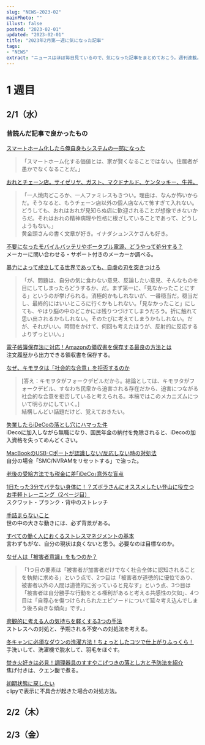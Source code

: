 ```yaml
---
slug: "NEWS-2023-02"
mainPhoto: ""
illust: false
posted: "2023-02-01"
updated: "2023-02-01"
title: "2023年2月第一週に気になった記事"
tags: 
- "NEWS"
extract: "ニュースはほぼ毎日見ているので、気になった記事をまとめておこう。週刊連載。"
---
```

# 1 週目

## 2/1（水）
### 昔読んだ記事で良かったもの
[スマートホーム化したら俺自身もシステムの一部になった](https://honeshabri.hatenablog.com/entry/my_smart_home)  
>「スマートホーム化する価値とは、家が賢くなることではない。住居者が愚かでなくなることだ。」  

[おれとチェーン店。サイゼリヤ、ガスト、マクドナルド、ケンタッキー、牛丼。](https://blog.tinect.jp/?p=77641)  
>「一人焼肉どころか、一人ファミレスもきつい。理由は、なんか怖いからだ。そうなると、もうチェーン店以外の個人店なんて怖すぎて入れない。どうしても、おれはおれが見知らぬ店に歓迎されることが想像できないからだ。それはおれの精神病理や性格に根ざしていることであって、どうしようもない。」  
黄金頭さんの書く文章が好き。イナダシュンスケさんも好き。

[不要になったモバイルバッテリやポータブル電源、どうやって処分する？](https://pc.watch.impress.co.jp/docs/topic/feature/1397351.html)  
メーカーに問い合わせる・サポート付きのメーカーか調べる。  

[暴力によって成立してる世界であっても、自虐の刃を突きつけろ](https://blog.tinect.jp/?p=75301)
>「が、問題は、自分の気に食わない意見、反論したい意見、そんなものを目にしてしまったらどうするか、だ。まず第一に、「見なかったことにする」というのが挙げられる。消極的かもしれないが、一番穏当だ。穏当だし、最終的にはいいところに行くかもしれない。「見なかったこと」にしても、やはり脳の中のどこかには残りつづけてしまうだろう。折に触れて思い出されるかもしれない。そのたびに考えてしまうかもしれない。だが、それがいい。時間をかけて、何回も考えたほうが、反射的に反応するよりずっといい。」  

[電子帳簿保存法に対応！Amazonの領収書を保存する最良の方法とは](https://japanex.jp/blog/solving-e-book-way-for-amazon)  
注文履歴から出力できる領収書を保存する。  

[なぜ、キモヲタは「社会的な合意」を拒否するのか](https://note.com/yoshizawa81/n/n89a8063147f4)
>[答え：キモヲタがフォークデビルだから。結論としては、キモヲタがフォークデビル、すなわち民衆から迫害される存在だから、迫害につながる社会的な合意を拒否していると考えられる。本稿ではこのメカニズムについて明らかにしていく。]  
結構しんどい話題だけど、覚えておきたい。

[失業したらiDeCoの落とし穴にハマった件](https://aikawame.hateblo.jp/entry/2021/10/29/%E5%A4%B1%E6%A5%AD%E3%81%97%E3%81%9F%E3%82%89iDeCo%E3%81%AE%E8%90%BD%E3%81%A8%E3%81%97%E7%A9%B4%E3%81%AB%E3%83%8F%E3%83%9E%E3%81%A3%E3%81%9F%E4%BB%B6)  
iDecoに加入しながら無職になり、国民年金の納付を免除されると、iDecoの加入資格を失ってめんどくさい。

[MacBookのUSB-Cポートが認識しない/反応しない時の対処法](https://itojisan.xyz/trouble/29588/#7_SMCNVRAM)  
自分の場合「SMC/NVRAMをリセットする」で治った。

[老後の受給方法でも税金に差｢iDeCo｣意外な盲点](https://toyokeizai.net/articles/-/461646?page=4)  

[1日たった3分でバテない身体に！？ズボラさんにオススメしたい登山に役立つお手軽トレーニング（2ページ目）](https://yamahack.com/4918/2)  
スクワット・プランク・背中のストレッチ  

[手詰まらないこと](https://kaz-ataka.hatenablog.com/entry/2021/06/03/220259)  
世の中の大きな動きには、必ず背景がある。  

[すべての働く人におくるストレスマネジメントの基本](https://baigie.me/officialblog/2021/05/18/stressmanagement/)   
言わずもがな、自分の現状は良くないと思う。必要なのは目標なのか。  

[なぜ人は「被害者意識」をもつのか？](https://gigazine.net/news/20210510-why-people-feel-like-victims/)  
>「1つ目の要素は「被害者が加害者だけでなく社会全体に認知されることを執拗に求める」という点で、2つ目は「被害者が道徳的に優位であり、被害者以外の人間は道徳的に劣っていると見なす」という点、3つ目は「被害者は自分勝手な行動をとる権利があると考える共感性の欠如」、4つ目は「自尊心を傷つけられられたエピソードについて延々考え込んでしまう後ろ向きな傾向」です。」  

[悲観的に考える人の気持ちを軽くする3つの手法](https://toyokeizai.net/articles/-/590527)  
ストレスへの対処と、予期される不安への対処法を考える。  

[冬キャンに必須なダウンの洗濯方法！ちょっとしたコツで仕上がりふっくら！](https://www.bepal.net/archives/125746)  
手洗いして、洗濯機で脱水して、羽毛をほぐす。  

[焚き火好きは必見！調理器具のすすやこげつきの落とし方と予防法を紹介](https://www.bepal.net/archives/134012)  
焦げ付きは、クエン酸で煮る。  

[初期状態に戻したい](https://github.com/Clipy/Clipy/issues/101)  
clipyで表示に不具合が起きた場合の対処方法。  


## 2/2（木）

## 2/3（金）


